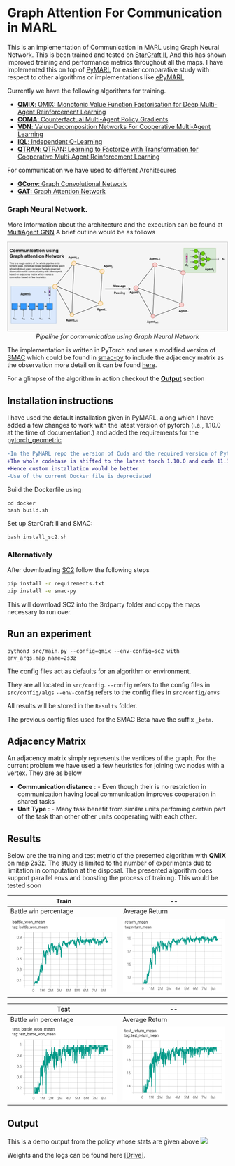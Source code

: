 # Graph Attention For Communication in MARL

This is an implementation of Communication in MARL using Graph Neural Network. This is been trained and tested on [StarCraft II](https://github.com/deepmind/pysc2), And this has shown improved training and performance metrics throughout all the maps. I have implemented this on top of [PyMARL](https://github.com/oxwhirl/pymarl) for easier comparative study with respect to other algorithms or implementations like [ePyMARL](https://github.com/uoe-agents/epymarl). 

Currently we have the following algorithms for training.
- [**QMIX**: QMIX: Monotonic Value Function Factorisation for Deep Multi-Agent Reinforcement Learning](https://arxiv.org/abs/1803.11485)
- [**COMA**: Counterfactual Multi-Agent Policy Gradients](https://arxiv.org/abs/1705.08926)
- [**VDN**: Value-Decomposition Networks For Cooperative Multi-Agent Learning](https://arxiv.org/abs/1706.05296) 
- [**IQL**: Independent Q-Learning](https://arxiv.org/abs/1511.08779)
- [**QTRAN**: QTRAN: Learning to Factorize with Transformation for Cooperative Multi-Agent Reinforcement Learning](https://arxiv.org/abs/1905.05408)

For communication we have used to different Architecures

- [**GConv**: Graph Convolutional Network](https://arxiv.org/abs/1609.02907)
- [**GAT**: Graph Attention Network](https://arxiv.org/abs/1710.10903)

### Graph Neural Network.

More Information about the architecture and the execution can be found at [MultiAgent GNN](https://hex-plex.github.io/project/gnn-marl/)
A brief outline would be as follows

<p align="center">
<img src="media/gnn.png" />
<i>Pipeline for communication using Graph Neural Network</i>
</p>


The implementation is written in PyTorch and uses a modified version of [SMAC](https://github.com/oxwhirl/smac) which could be found in [smac-py](/smac-py/) to include the adjacency matrix as the observation more detail on it can be found [here](#adjacency-matrix).

For a glimpse of the algorithm in action checkout the [**Output**](#output) section

## Installation instructions

I have used the default installation given in PyMARL, along which I have added a few changes to work with the latest version of pytorch (i.e., 1.10.0 at the time of documentation.)  and added the requirements for the [pytorch_geometric]()

```diff
-In the PyMARL repo the version of Cuda and the required version of Pytorch is very old
+The whole codebase is shifted to the latest torch 1.10.0 and cuda 11.3
+Hence custom installation would be better
-Use of the current Docker file is depreciated
```

Build the Dockerfile using 
```shell
cd docker
bash build.sh
```

Set up StarCraft II and SMAC:
```shell
bash install_sc2.sh
```

### Alternatively

After downloading [SC2](https://github.com/deepmind/pysc2#get-starcraft-ii) follow the following steps
```bash
pip install -r requirements.txt
pip install -e smac-py
```

This will download SC2 into the 3rdparty folder and copy the maps necessary to run over.
## Run an experiment 

```shell
python3 src/main.py --config=qmix --env-config=sc2 with env_args.map_name=2s3z
```

The config files act as defaults for an algorithm or environment. 

They are all located in `src/config`.
`--config` refers to the config files in `src/config/algs`
`--env-config` refers to the config files in `src/config/envs`

All results will be stored in the `Results` folder.

The previous config files used for the SMAC Beta have the suffix `_beta`.

## Adjacency Matrix

An adjacency matrix simply represents the vertices of the graph. For the current problem we have used a few heuristics for joining two nodes with a vertex. They are as below
- **Communication distance** : - Even though their is no restriction in communication having local communication improves cooperation in shared tasks
- **Unit Type** : - Many task benefit from similar units perfoming certain part of the task than other other units cooperating with each other.

## Results

Below are the training and test metric of the presented algorithm with **QMIX** on map 2s3z. The study is limited to the number of experiments due to limitation in computation at the disposal. The presented algorithm does support parallel envs and boosting the process of training. This would be tested soon


|Train|--|
|--|--|
|Battle win percentage| Average Return|
|![](media/train_battle_win_percentage.png)|![](media/train_return_mean.png)|

|Test|--|
|--|--|
|Battle win percentage| Average Return|
|![](media/test_battle_win_percentage.png)|![](media/test_return_mean.png)|

## Output
This is a demo output from the policy whose stats are given above
![](media/output.gif) 

Weights and the logs can be found here [[Drive]](https://drive.google.com/drive/folders/1YVct3d932ny3G_pIfkEJ3UJTuhCji47P?usp=sharing).